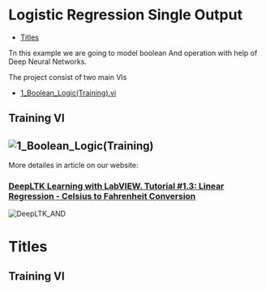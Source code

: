 # Logistic Regression Single Output

- [Titles](#titles)

Tn this example we are going to model boolean And operation with help of Deep Neural Networks.

The project consist of two main VIs
- [1_Boolean_Logic(Training).vi](##training-vi)

## Training VI

![1_Boolean_Logic(Training)](https://github.com/ngenehub/deepltk_examples/assets/131282716/25be09bd-b905-4b40-a1c5-06bc1f4fb2cd)
----

More detailes in article on our website:


### [DeepLTK Learning with LabVIEW. Tutorial #1.3: Linear Regression - Celsius to Fahrenheit Conversion](https://www.ngene.co/post/deep-learning-with-labview-tutorial-1-3-linear-regression-celsius-to-fahrenheit-conversion)
![DeepLTK_AND](https://github.com/ngenehub/deepltk_examples/assets/131282716/a50c0278-83b4-4e57-838b-772e9b168df6)


# Titles 




## Training VI
